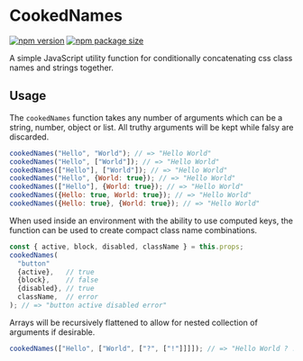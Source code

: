 CookedNames
==========
[![npm version](https://img.shields.io/npm/v/cookednames?style=for-the-badge)](https://www.npmjs.com/package/cookednames)
[![npm package size](https://img.shields.io/bundlephobia/min/cookednames?style=for-the-badge)](https://www.npmjs.com/package/cookednames)

A simple JavaScript utility function for conditionally concatenating css class names and strings together.

## Usage
The `cookedNames` function takes any number of arguments which can be a string, number, object or list. All truthy arguments will be kept while falsy are discarded.

```js
cookedNames("Hello", "World"); // => "Hello World"
cookedNames("Hello", ["World"]); // => "Hello World"
cookedNames(["Hello"], ["World"]); // => "Hello World"
cookedNames("Hello", {World: true}); // => "Hello World"
cookedNames(["Hello"], {World: true}); // => "Hello World"
cookedNames({Hello: true, World: true}); // => "Hello World"
cookedNames({Hello: true}, {World: true}); // => "Hello World"
```

When used inside an environment with the ability to use computed keys, the function can be used to create compact class name combinations.
```js
const { active, block, disabled, className } = this.props;
cookedNames(
  "button"
  {active},   // true
  {block},    // false
  {disabled}, // true
  className,  // error
); // => "button active disabled error"
```

Arrays will be recursively flattened to allow for nested collection of arguments if desirable.
```js
cookedNames(["Hello", ["World", ["?", ["!"]]]]); // => "Hello World ? !"
```

